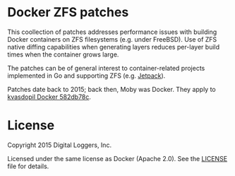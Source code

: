 # Docker ZFS patches

This coollection of patches addresses performance issues with building
Docker containers on ZFS filesystems (e.g. under FreeBSD). Use of ZFS
native diffing capabilities when generating layers reduces per-layer
build times when the container grows large.

The patches can be of general interest to container-related projects
implemented in Go and supporting ZFS
(e.g. [Jetpack](https://github.com/3ofcoins/jetpack/)).

Patches date back to 2015; back then, Moby was Docker. They apply to
[kvasdopil Docker 582db78c](https://github.com/kvasdopil/docker/commit/582db78ceedc54387386f9b090e90da6624a97ef).

# License

Copyright 2015 Digital Loggers, Inc.

Licensed under the same license as Docker (Apache 2.0).  See the
[LICENSE](LICENSE) file for details.
